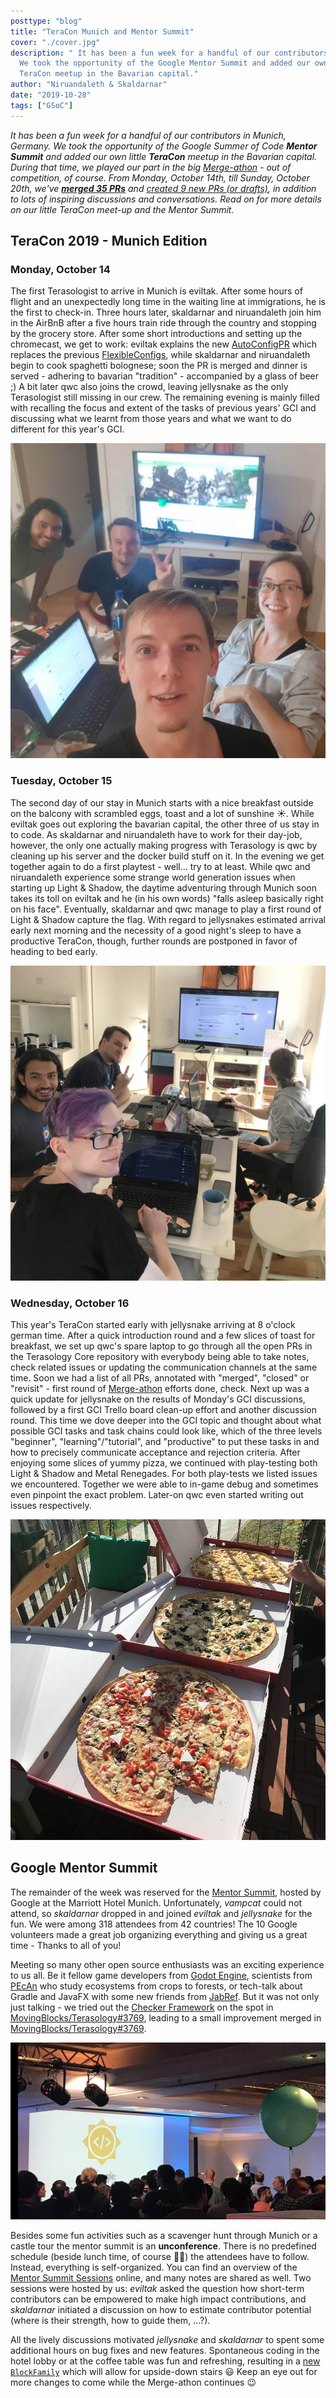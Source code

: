 ```yaml
---
posttype: "blog"
title: "TeraCon Munich and Mentor Summit"
cover: "./cover.jpg"
description: " It has been a fun week for a handful of our contributors in Munich, Germany.
  We took the opportunity of the Google Mentor Summit and added our own little
  TeraCon meetup in the Bavarian capital."
author: "Niruandaleth & Skaldarnar"
date: "2019-10-28"
tags: ["GSoC"]
---
```


_It has been a fun week for a handful of our contributors in Munich, Germany. We took the opportunity of the Google
Summer of Code **Mentor Summit** and added our own little **TeraCon** meetup in the Bavarian capital. During that time,
we played our part in the big [Merge-athon] - out of competition, of course. From Monday, October 14th, till Sunday,
October 20th, we've [**merged 35 PRs**][PRs-merged] and [created 9 new PRs (or drafts)][PRs-created], in addition to
lots of inspiring discussions and conversations. Read on for more details on our little TeraCon meet-up and the Mentor
Summit._

## TeraCon 2019 - Munich Edition

### Monday, October 14

The first Terasologist to arrive in Munich is eviltak. After some hours of flight and an unexpectedly long time in the
waiting line at immigrations, he is the first to check-in. Three hours later, skaldarnar and niruandaleth join him in
the AirBnB after a five hours train ride through the country and stopping by the grocery store. After some short
introductions and setting up the chromecast, we get to work: eviltak explains the new [AutoConfigPR] which replaces the
previous [FlexibleConfigs], while skaldarnar and niruandaleth begin to cook spaghetti bolognese; soon the PR is merged
and dinner is served - adhering to bavarian "tradition" - accompanied by a glass of beer ;) A bit later qwc also joins
the crowd, leaving jellysnake as the only Terasologist still missing in our crew. The remaining evening is mainly filled
with recalling the focus and extent of the tasks of previous years' GCI and discussing what we learnt from those years
and what we want to do different for this year's GCI.

![Terasologists at Work - part 1](munich_group_01.jpg)

### Tuesday, October 15

The second day of our stay in Munich starts with a nice breakfast outside on the balcony with scrambled eggs, toast and
a lot of sunshine ☀️. While eviltak goes out exploring the bavarian capital, the other three of us stay in to code. As
skaldarnar and niruandaleth have to work for their day-job, however, the only one actually making progress with
Terasology is qwc by cleaning up his server and the docker build stuff on it. In the evening we get together again to do
a first playtest - well... try to at least. While qwc and niruandaleth experience some strange world generation issues
when starting up Light & Shadow, the daytime adventuring through Munich soon takes its toll on eviltak and he (in his
own words) "falls asleep basically right on his face". Eventually, skaldarnar and qwc manage to play a first round of
Light & Shadow capture the flag. With regard to jellysnakes estimated arrival early next morning and the necessity of a
good night's sleep to have a productive TeraCon, though, further rounds are postponed in favor of heading to bed early.

![Terasologists at Work - part 2](munich_group_02.jpg )

### Wednesday, October 16

This year's TeraCon started early with jellysnake arriving at 8 o'clock german time. After a quick introduction round
and a few slices of toast for breakfast, we set up qwc's spare laptop to go through all the open PRs in the Terasology
Core repository with everybody being able to take notes, check related issues or updating the communication channels at
the same time. Soon we had a list of all PRs, annotated with "merged", "closed" or "revisit" - first round of
[Merge-athon] efforts done, check. Next up was a quick update for jellysnake on the results of Monday's GCI discussions,
followed by a first GCI Trello board clean-up effort and another discussion round. This time we dove deeper into the GCI
topic and thought about what possible GCI tasks and task chains could look like, which of the three levels "beginner",
"learning"/"tutorial", and "productive" to put these tasks in and how to precisely communicate acceptance and rejection
criteria. After enjoying some slices of yummy pizza, we continued with play-testing both Light & Shadow and Metal
Renegades. For both play-tests we listed issues we encountered. Together we were able to in-game debug and sometimes
even pinpoint the exact problem. Later-on qwc even started writing out issues respectively.

![Pizza](munich_pizza.jpg)


## Google Mentor Summit

The remainder of the week was reserved for the [Mentor Summit], hosted by Google at the Marriott Hotel Munich.
Unfortunately, _vampcat_ could not attend, so _skaldarnar_ dropped in and joined _eviltak_ and _jellysnake_  for the
fun. We were among 318 attendees from 42 countries! The 10 Google volunteers made a great job organizing everything and
giving us a great time - Thanks to all of you!

Meeting so many other open source enthusiasts was an exciting experience to us all. Be it fellow game developers from
[Godot Engine], scientists from [PEcAn] who study ecosystems from crops to forests, or tech-talk about Gradle and JavaFX
with some new friends from [JabRef]. But it was not only just talking - we tried out the [Checker Framework] on the spot
in [MovingBlocks/Terasology#3769], leading to a small improvement merged in [MovingBlocks/Terasology#3769].

![](munich_mentor-summit-stage.jpg)

Besides some fun activities such as a scavenger hunt through Munich or a castle tour the mentor summit is an
**unconference**. There is no predefined schedule (beside lunch time, of course 🍔🥗) the attendees have to follow.
Instead, everything is self-organized. You can find an overview of the [Mentor Summit Sessions] online, and many notes
are shared as well. Two sessions were hosted by us: _eviltak_ asked the question how short-term contributors can be
empowered to make high impact contributions, and _skaldarnar_ initiated a discussion on how to estimate contributor
potential (where is their strength, how to guide them, ...?).

All the lively discussions motivated _jellysnake_ and _skaldarnar_ to spent some additional hours on bug fixes and new
features. Spontaneous coding in the hotel lobby or at the coffee table was fun and refreshing, resulting in a [new
`BlockFamily`][MovingBlocks/Terasology#3771] which will allow for upside-down stairs 😃 Keep an eye out for more changes
to come while the Merge-athon continues 😉

<!-- References -->
[AutoConfigPR]: https://github.com/MovingBlocks/Terasology/pull/3723
[Checker Framework]: https://checkerframework.org/
[DestSol]: http://destinationsol.org/
[FlexibleConfigs]: https://github.com/MovingBlocks/Terasology/issues/2668
[Godot Engine]: https://godotengine.org/
[GSOC]: https://summerofcode.withgoogle.com/
[JabRef]: http://www.jabref.org/
[Mentor Summit Sessions]: https://sites.google.com/view/gsoc-mentorsummit2019/more-info/session-notes
[Mentor Summit]: https://sites.google.com/view/gsoc-mentorsummit2019/home
[Merge-athon]: https://github.com/MovingBlocks/Terasology/issues/3737
[MovingBlocks/Terasology#3769]: https://github.com/MovingBlocks/Terasology/pull/3769
[MovingBlocks/Terasology#3770]: https://github.com/MovingBlocks/Terasology/pull/3770
[MovingBlocks/Terasology#3771]: https://github.com/MovingBlocks/Terasology/pull/3771
[PEcAn]: https://pecanproject.github.io/
[PRs-created]: https://github.com/search?q=org%3AMovingBlocks+org%3ATerasology+is%3Apr+created%3A2019-10-14..2019-10-20+is%3Aopen&type=Issues
[PRs-merged]: https://github.com/search?q=org%3AMovingBlocks+org%3ATerasology+is%3Apr+created%3A2019-10-14..2019-10-20+is%3Amerged&type=Issues
[Terasology Launcher]: https://github.com/MovingBlocks/TerasologyLauncher
[Terasology]: https://terasology.org
[The Terasology Foundation]: https://summerofcode.withgoogle.com/organizations/4777549354237952
